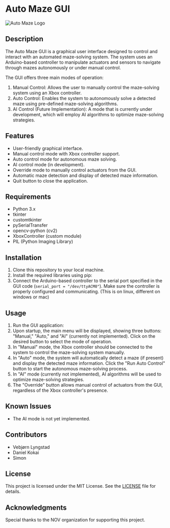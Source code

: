 # Auto Maze GUI

![Auto Maze Logo](/path/to/logo.png)

## Description

The Auto Maze GUI is a graphical user interface designed to control and interact with an automated maze-solving system. The system uses an Arduino-based controller to manipulate actuators and sensors to navigate through mazes autonomously or under manual control.

The GUI offers three main modes of operation:
1. Manual Control: Allows the user to manually control the maze-solving system using an Xbox controller.
2. Auto Control: Enables the system to autonomously solve a detected maze using pre-defined maze-solving algorithms.
3. AI Control (Future Implementation): A mode that is currently under development, which will employ AI algorithms to optimize maze-solving strategies.

## Features

- User-friendly graphical interface.
- Manual control mode with Xbox controller support.
- Auto control mode for autonomous maze solving.
- AI control mode (in development).
- Override mode to manually control actuators from the GUI.
- Automatic maze detection and display of detected maze information.
- Quit button to close the application.

## Requirements

- Python 3.x
- tkinter
- customtkinter
- pySerialTransfer
- opencv-python (cv2)
- XboxController (custom module)
- PIL (Python Imaging Library)

## Installation

1. Clone this repository to your local machine.
2. Install the required libraries using pip:
3. Connect the Arduino-based controller to the serial port specified in the GUI code (`serial_port = "/dev/ttyACM0"`). Make sure the controller is properly configured and communicating. (This is on linux, different on windows or mac)

## Usage

1. Run the GUI application:
2. Upon startup, the main menu will be displayed, showing three buttons: "Manual," "Auto," and "AI" (currently not implemented). Click on the desired button to select the mode of operation.
3. In "Manual" mode, the Xbox controller should be connected to the system to control the maze-solving system manually.
4. In "Auto" mode, the system will automatically detect a maze (if present) and display the detected maze information. Click the "Run Auto Control" button to start the autonomous maze-solving process.
5. In "AI" mode (currently not implemented), AI algorithms will be used to optimize maze-solving strategies.
6. The "Override" button allows manual control of actuators from the GUI, regardless of the Xbox controller's presence.

## Known Issues

- The AI mode is not yet implemented.

## Contributors

- Vebjørn Lyngstad
- Daniel Kokai
- Simon

## License

This project is licensed under the MIT License. See the [LICENSE](/path/to/LICENSE) file for details.

## Acknowledgments

Special thanks to the NOV organization for supporting this project.
